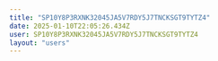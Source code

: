 ```yaml
---
title: "SP10Y8P3RXNK32045JA5V7RDY5J7TNCKSGT9TYTZ4"
date: 2025-01-10T22:05:26.434Z
user: SP10Y8P3RXNK32045JA5V7RDY5J7TNCKSGT9TYTZ4
layout: "users"
---
```

    